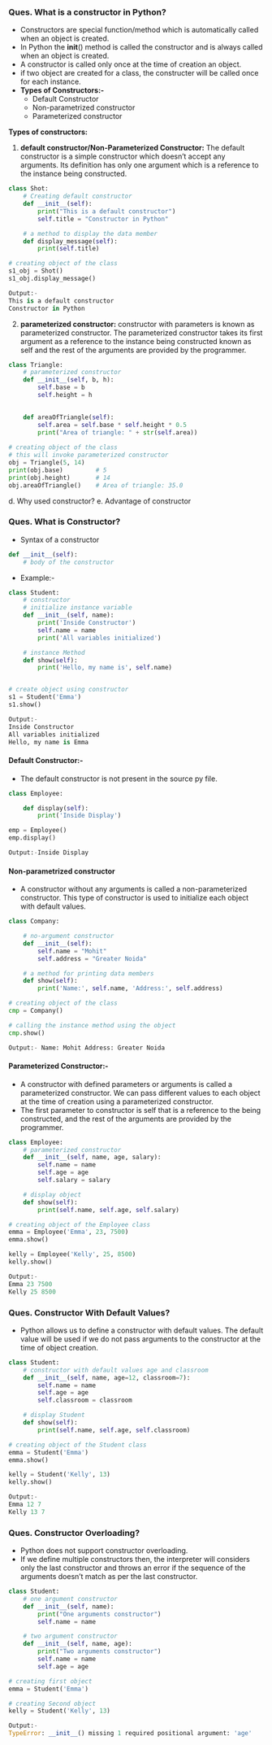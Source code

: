 ### **Ques. What is a constructor in Python?**
* Constructors are special function/method which is automatically called when an object is created.
* In Python the __init__() method is called the constructor and is always called when an object is created.
* A constructor is called only once at the time of creation an object.
* if two object are created for a class, the constructer will be called once for each instance.
* **Types of Constructors:-**
  * Default Constructor
  * Non-parametrized constructor
  * Parameterized constructor

**Types of constructors:**
1. **default constructor/Non-Parameterized Constructor:** The default constructor is a simple constructor which doesn’t accept any arguments. Its definition has only one argument which is a reference to the instance being constructed.
```python
class Shot:
    # Creating default constructor
    def __init__(self):
        print("This is a default constructor")
        self.title = "Constructor in Python"

    # a method to display the data member
    def display_message(self):
        print(self.title)

# creating object of the class
s1_obj = Shot()
s1_obj.display_message()

Output:-
This is a default constructor
Constructor in Python
```
2. **parameterized constructor:** constructor with parameters is known as parameterized constructor. The parameterized constructor takes its first argument as a reference to the instance being constructed known as self and the rest of the arguments are provided by the programmer.
```python
class Triangle:
    # parameterized constructor
    def __init__(self, b, h):
        self.base = b
        self.height = h

 
    def areaOfTriangle(self):
        self.area = self.base * self.height * 0.5
        print("Area of triangle: " + str(self.area))
 
# creating object of the class
# this will invoke parameterized constructor
obj = Triangle(5, 14)
print(obj.base)         # 5 
print(obj.height)       # 14
obj.areaOfTriangle()    # Area of triangle: 35.0
```

d. Why used constructor?
e. Advantage of constructor


### Ques. What is Constructor?
* Syntax of a constructor
```python
def __init__(self):
    # body of the constructor
```
* Example:-
```python
class Student:
    # constructor
    # initialize instance variable
    def __init__(self, name):
        print('Inside Constructor')
        self.name = name
        print('All variables initialized')

    # instance Method
    def show(self):
        print('Hello, my name is', self.name)


# create object using constructor
s1 = Student('Emma')
s1.show()

Output:-
Inside Constructor
All variables initialized
Hello, my name is Emma
```


#### Default Constructor:- 
* The default constructor is not present in the source py file. 
```python
class Employee:

    def display(self):
        print('Inside Display')

emp = Employee()
emp.display()

Output:-Inside Display
```

#### Non-parametrized constructor
* A constructor without any arguments is called a non-parameterized constructor. This type of constructor is used to initialize each object with default values.
```python
class Company:

    # no-argument constructor
    def __init__(self):
        self.name = "Mohit"
        self.address = "Greater Noida"

    # a method for printing data members
    def show(self):
        print('Name:', self.name, 'Address:', self.address)

# creating object of the class
cmp = Company()

# calling the instance method using the object
cmp.show()

Output:- Name: Mohit Address: Greater Noida
```

#### Parameterized Constructor:-
* A constructor with defined parameters or arguments is called a parameterized constructor. We can pass different values to each object at the time of creation using a parameterized constructor.
* The first parameter to constructor is self that is a reference to the being constructed, and the rest of the arguments are provided by the programmer. 
```python
class Employee:
    # parameterized constructor
    def __init__(self, name, age, salary):
        self.name = name
        self.age = age
        self.salary = salary

    # display object
    def show(self):
        print(self.name, self.age, self.salary)

# creating object of the Employee class
emma = Employee('Emma', 23, 7500)
emma.show()

kelly = Employee('Kelly', 25, 8500)
kelly.show()

Output:-
Emma 23 7500
Kelly 25 8500
```

### Ques. Constructor With Default Values?
* Python allows us to define a constructor with default values. The default value will be used if we do not pass arguments to the constructor at the time of object creation.
```python
class Student:
    # constructor with default values age and classroom
    def __init__(self, name, age=12, classroom=7):
        self.name = name
        self.age = age
        self.classroom = classroom

    # display Student
    def show(self):
        print(self.name, self.age, self.classroom)

# creating object of the Student class
emma = Student('Emma')
emma.show()

kelly = Student('Kelly', 13)
kelly.show()

Output:-
Emma 12 7
Kelly 13 7
```

### Ques. Constructor Overloading?
* Python does not support constructor overloading.
* If we define multiple constructors then, the interpreter will considers only the last constructor and throws an error if the sequence of the arguments doesn’t match as per the last constructor. 
```python
class Student:
    # one argument constructor
    def __init__(self, name):
        print("One arguments constructor")
        self.name = name

    # two argument constructor
    def __init__(self, name, age):
        print("Two arguments constructor")
        self.name = name
        self.age = age

# creating first object
emma = Student('Emma')

# creating Second object
kelly = Student('Kelly', 13)

Output:-
TypeError: __init__() missing 1 required positional argument: 'age'
```